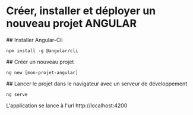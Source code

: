 # Créer, installer et déployer un nouveau projet ANGULAR

## Installer Angular-Cli
```
npm install -g @angular/cli
```

## Créer un nouveau projet
```
ng new [mon-projet-angular]
```
## Lancer le projet dans le navigateur avec un serveur de développement

```
ng serve
```
L'application se lance à l'url http://localhost:4200

